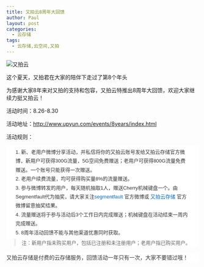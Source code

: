 ```yaml
---
title: 又拍云8周年大回馈
author: Paul
layout: post
categories:
  - 云存储
tags:
  - 云存储,云空间,又拍
---
```



![又拍云](http://upy.chztv.com/2013-0709/upy8year.jpg)


这个夏天，又拍君在大家的陪伴下走过了第8个年头


为感谢大家8年来对又拍的支持和包容，又拍云特推出8周年大回馈，欢迎大家继续力挺又拍云！

活动时间：8.26-8.30


活动地址：<a style="color: #0069d6; text-decoration: none; font-size: 13px;" rel="nofollow" href="http://www.upyun.com/events/8years/index.html" target="_blank">http://www.upyun.com/events/8years/index.html</a>


活动规则：

<ol style="padding: 5px 24px; margin: 0px; list-style-position: inside; list-style-image: initial; color: #333333; font-family: Arial, Helvetica, sans-serif; line-height: 25.1875px; background-color: #ffffff;">
  <li style="line-height: 1.8em; font-size: 13px;">
    新、老用户微博分享活动，并私信将你的又拍云账号发给又拍云存储官方微博，新用户可获得300G流量，5G空间免费赠送；老用户可获得800G流量免费赠送。一个账号只能获得一次赠送。
  </li>
  <li style="line-height: 1.8em; font-size: 13px;">
    老用户续费流量，均可获得购买量8%的流量赠送。
  </li>
  <li style="line-height: 1.8em; font-size: 13px;">
    参与微博转发的用户，每天随机抽取1人，赠送Cherry机械键盘一个。由Segmentfault代为抽奖，请大家关注<a style="color: #0069d6; text-decoration: none;" href="http://weibo.com/segmentfault">segmentfault</a>&nbsp;官方微博或&nbsp;<a style="color: #0069d6; text-decoration: none;" href="http://weibo.com/upaiyun">又拍云存储</a>&nbsp;官方微博留意抽奖结果。
  </li>
  <li style="line-height: 1.8em; font-size: 13px;">
    流量赠送将于参与活动后3个工作日内完成赠送；机械键盘在活动结束一周内完成赠送。
  </li>
  <li style="line-height: 1.8em; font-size: 13px;">
    8周年活动回馈不能与其他渠道优惠同时获取。
  </li>
</ol>

<blockquote style="padding: 0px 0px 0px 15px; margin: 0px 0px 18px 20px; border-left-width: 5px; border-left-style: solid; border-left-color: #eeeeee; color: #333333; font-family: Arial, Helvetica, sans-serif; line-height: 25.1875px; background-color: #ffffff;">
  <p style="margin: 0px; font-family: 'Helvetica Neue', Helvetica, Arial, sans-serif; font-size: 13px; line-height: 19px; color: #666666;">
    注：新用户指未购买用户，包括已注册和未注册用户；老用户指已购买用户。
  </p>
</blockquote>

<p style="margin: 0px 0px 20px; font-family: 'Helvetica Neue', Helvetica, Arial, sans-serif; line-height: 1.6em; color: #333333; background-color: #ffffff;">
  又拍云存储是付费的云存储服务，回馈活动一年只有一次，大家不要错过哦！
</p>
